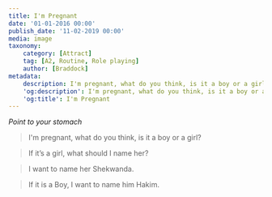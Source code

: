 ```yaml
---
title: I'm Pregnant
date: '01-01-2016 00:00'
publish_date: '11-02-2019 00:00'
media: image
taxonomy:
    category: [Attract]
    tag: [A2, Routine, Role playing]
    author: [Braddock]
metadata:
    description: I'm pregnant, what do you think, is it a boy or a girl?
    'og:description': I'm pregnant, what do you think, is it a boy or a girl?
    'og:title': I'm Pregnant
---
```


_Point to your stomach_

> I'm pregnant, what do you think, is it a boy or a girl?

> If it’s a girl, what should I name her?

> I want to name her Shekwanda.

> If it is a Boy, I want to name him Hakim.